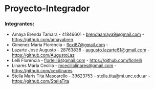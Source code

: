 # Proyecto-Integrador
### Integrantes:
- Amaya Brenda Tamara - 41846601 - brendaamaya9@gmail.com - https://github.com/amayabren
- Gimenez Maria Florencia - floxi87@gmail.com - 
- Lazarte José Augusto - 28763838 - augusto.lazarte81@gmail.com - https://github.com/AugustoLaz
- Lelli Florencia - florlelli6@gmail.com - https://github.com/florlelli
- Linares María Cecilia - mcecilialinares@gmail.com - https://github.com/cecilinares
- Stella Maris Tita Mascarello - 39623753 - stella.tita@mi.unc.edu.ar - https://github.com/StellaTita
